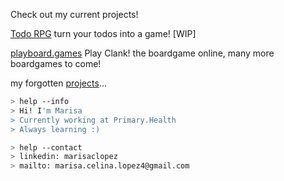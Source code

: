 Check out my current projects!

<a href="https://todorpg.playboard.games">Todo RPG</a> turn your todos into a game! [WIP] 

<a href="https://playboard.games">playboard.games</a> Play Clank! the boardgame online, many more boardgames to come!

my forgotten <a href="https://www.worthyofapenny.com/code">projects</a>...


````bash
> help --info
> Hi! I'm Marisa
> Currently working at Primary.Health
> Always learning :)
````


````bash
> help --contact
> linkedin: marisaclopez
> mailto: marisa.celina.lopez4@gmail.com
````
